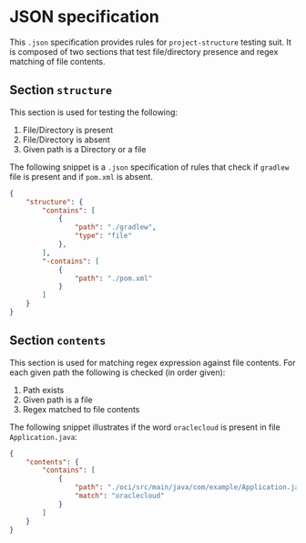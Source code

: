 # JSON specification

This `.json` specification provides rules for `project-structure` testing suit. It is composed of two sections that test file/directory presence and regex matching of file contents.

## Section `structure`

This section is used for testing the following:

1. File/Directory is present 
2. File/Directory is absent
3. Given path is a Directory or a file

The following snippet is a `.json` specification of rules that check if `gradlew` file is present and if `pom.xml` is absent.

```json
{
    "structure": {
        "contains": [
            {
                "path": "./gradlew",
                "type": "file"
            },
        ],
        "-contains": [
            {
                "path": "./pom.xml"
            }
        ]
    }
}
```

## Section `contents`

This section is used for matching regex expression against file contents. For each given path the following is checked (in order given):

1. Path exists
2. Given path is a file
3. Regex matched to file contents

The following snippet illustrates if the word `oraclecloud` is present in file `Application.java`:

```json
{
    "contents": {
        "contains": [
            {
                "path": "./oci/src/main/java/com/example/Application.java",
                "match": "oraclecloud"
            }
        ]
    }
}
```